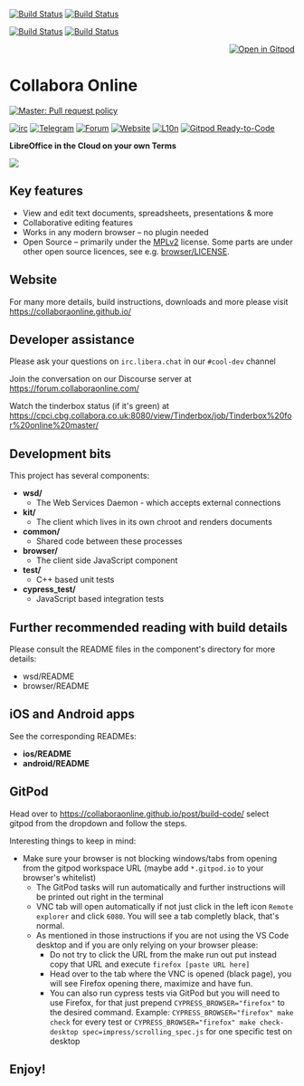 [![Build Status](https://cpci.cbg.collabora.co.uk:8080/view/Gerrit/job/Gerrit%20for%20core%20%28co-2021%29%20side%20of%20online%20master/badge/icon?subject=Gerrit%202021)](https://cpci.cbg.collabora.co.uk:8080/view/Gerrit/job/Gerrit%20for%20core%20%28co-2021%29%20side%20of%20online%20master/) [![Build Status](https://cpci.cbg.collabora.co.uk:8080/view/Gerrit/job/Gerrit%20for%20core%20%28co-2021%29%20side%20of%20online%20master/badge/icon?subject=Gerrit%202021)](https://cpci.cbg.collabora.co.uk:8080/view/Gerrit/job/Gerrit%20for%20core%20%28co-2021%29%20side%20of%20online%20master/)

[![Build Status](https://cpci.cbg.collabora.co.uk:8080/view/Gerrit/job/Tinderbox%20for%20online%20master%20against%20co-2021/badge/icon?subject=master_vs_co-2021)](https://cpci.cbg.collabora.co.uk:8080/view/Gerrit/job/Tinderbox%20for%20online%20master%20against%20co-2021/)  [![Build Status](https://cpci.cbg.collabora.co.uk:8080/view/Gerrit/job/Tinderbox%20for%20online%20master%20against%20co-22.05/badge/icon?subject=master_vs_co-22.05)](https://cpci.cbg.collabora.co.uk:8080/view/Gerrit/job/Tinderbox%20for%20online%20master%20against%20co-22.05/)

<p align="right"><a href="#gitpod"><img alt="Open in Gitpod" src="https://gitpod.io/button/open-in-gitpod.svg"></a></p>

# Collabora Online
<!--
[![Master: Pull request policy](https://img.shields.io/badge/Master-PRs%20can%20be%20merge%20without%20approval-42BC00?logoColor=42BC00&logo=git "Main release is still distant. Thanks for your support and contributions! :)")](https://github.com/CollaboraOnline/online/blob/master/CONTRIBUTING.md#contributing-to-source-code)
-->
[![Master: Pull request policy](https://img.shields.io/badge/Master-protected%2C%20PRs%20need%20approval-red?logoColor=lightred&logo=git "Collabora Team is preparing for the next release, therefore 'master' branch is protected now, PRs need 1 review before merging. Thanks for your support and contributions! :)")](https://github.com/CollaboraOnline/online/blob/master/CONTRIBUTING.md#contributing-to-source-code)


[![irc](https://img.shields.io/badge/IRC-%23cool--dev%20on%20libera-orange.svg)](https://web.libera.chat/?channels=cool-dev)
[![Telegram](https://img.shields.io/badge/Telegram-Collabora%20Online-green.svg)](https://t.me/CollaboraOnline)
[![Forum](https://img.shields.io/badge/Forum-Discourse-blue.svg)](https://forum.collaboraonline.com/)
[![Website](https://img.shields.io/badge/Website-collaboraonline.github.io-blueviolet.svg)](https://collaboraonline.github.io/)
[![L10n](https://img.shields.io/badge/L10n-Weblate-lightgrey.svg)](https://hosted.weblate.org/projects/collabora-online/)
[![Gitpod Ready-to-Code](https://img.shields.io/badge/Gitpod-ready--to--code-blue?logo=gitpod)](https://gitpod.io/#https://github.com/CollaboraOnline/online)


**LibreOffice in the Cloud on your own Terms**

![](https://raw.githubusercontent.com/CollaboraOnline/CollaboraOnline.github.io/source/static/images/homepage-image.jpg)

## Key features
* View and edit text documents, spreadsheets, presentations & more
* Collaborative editing features
* Works in any modern browser – no plugin needed
* Open Source – primarily under the [MPLv2](http://mozilla.org/MPL/2.0/) license. Some parts are under other open source licences, see e.g. [browser/LICENSE](https://github.com/CollaboraOnline/online/blob/master/browser/LICENSE).

## Website

For many more details, build instructions, downloads and more please visit https://collaboraonline.github.io/

## Developer assistance
Please ask your questions on `irc.libera.chat` in our `#cool-dev` channel

Join the conversation on our Discourse server at https://forum.collaboraonline.com/

Watch the tinderbox status (if it's green) at
https://cpci.cbg.collabora.co.uk:8080/view/Tinderbox/job/Tinderbox%20for%20online%20master/

## Development bits

This project has several components:
* **wsd/**
  * The Web Services Daemon - which accepts external connections
* **kit/**
  * The client which lives in its own chroot and renders documents
* **common/**
  * Shared code between these processes
* **browser/**
  * The client side JavaScript component
* **test/**
  * C++ based unit tests
* **cypress_test/**
  * JavaScript based integration tests

## Further recommended reading with build details

Please consult the README files in the component's directory for more details:
- wsd/README
- browser/README

## iOS and Android apps

See the corresponding READMEs:
* **ios/README**
* **android/README**

## GitPod

Head over to https://collaboraonline.github.io/post/build-code/ select gitpod from the dropdown and follow the steps.

Interesting things to keep in mind:
- Make sure your browser is not blocking windows/tabs from opening from the gitpod workspace URL (maybe add `*.gitpod.io` to your browser's whitelist)
  - The GitPod tasks will run automatically and further instructions will be printed out right in the terminal
  - VNC tab will open automatically if not just click in the left icon `Remote explorer` and click `6080`. You will see a tab completly black, that's normal.
  - As mentioned in those instructions if you are not using the VS Code desktop and if you are only relying on your browser please:
    - Do not try to click the URL from the make run out put instead copy that URL and execute `firefox [paste URL here]`
    - Head over to the tab where the VNC is opened (black page), you will see Firefox opening there, maximize and have fun.
    - You can also run cypress tests via GitPod but you will need to use Firefox, for that just prepend `CYPRESS_BROWSER="firefox"` to the desired command. Example: `CYPRESS_BROWSER="firefox" make check` for every test or `CYPRESS_BROWSER="firefox" make check-desktop spec=impress/scrolling_spec.js` for one specific test on desktop

## Enjoy!
